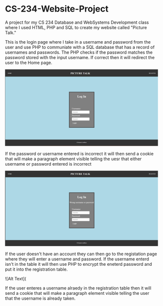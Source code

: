 # CS-234-Website-Project
A project for my CS 234 Database and WebSystems Development class where I used HTML, PHP and SQL to create my website called "Picture Talk."

This is the login page where I take in a username and password from the user and use PHP to communiate with a SQL database that has a record of usernames and passwords. The PHP checks if the password matches the password stored with the input username. If correct then it will redirect the user to the Home page.

![Alt text](https://github.com/WilyCarpet/CS-234-Website-Project/blob/main/Login%20page.png)

If the password or username entered is incorrect it will then send a cookie that will make a paragraph element visible telling the uesr that either username or password entered is incorrect

![Alt Text](https://github.com/WilyCarpet/CS-234-Website-Project/blob/main/Login(wrong%20user%20or%20pass).png)

If the user doesn't have an account they can then go to the registation page where they will enter a username and password. If the username enterd isn't in the table it will then use PHP to encrypt the eneterd password and put it into the registration table.

![Alt Text](

If the user enteres a username alraedy in the registration table then it will send a cookie that will make a paragraph element visible telling the user that the username is already taken.

